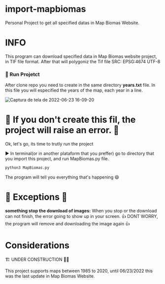 # import-mapbiomas
Personal Project to get all specified datas in Map Biomas Website. 

# INFO

This program can download specified data in Map Biomas website project, in TIF file format. After that will polygoniz the Tif file
SRC: EPSG:4674
UTF-8

<h3> 🔨 Run Projetct </h3>

After clone repo you need to create in the same directory <b>years.txt</b> file.
  In this file you will especified the years of the map, each year in a line.
  

  ![Captura de tela de 2022-06-23 16-09-20](https://user-images.githubusercontent.com/78693116/175378598-ee7eb237-eaf2-4b8f-b51a-4f8ab3388fa0.png)


  
  
# 🚫 If you don't create this fil, the project will raise an error. 🚫

<p>Ok, let's go, its time to trutly run the project</p>

▶️ In terminal(or in another plataform that you preffer) go to directory that you import this project, and run MapBiomas.py file.

```sh
python3 MapBiomas.py
```

The program will tell you everything that's happening 😄

 # 💢 Exceptions 💢 

<b> something stop the download of images:</b>
  When you stop or the download can not finish, the error going to show up in your screen. 
      👍 DONT WORRY, the program will remove and downloading the image again 👍
      
# Considerations
  🏗️ UNDER CONSTRUCTION 👷‍♂️
  
  This project supports maps between 1985 to 2020, until 06/23/2022 this was the last update in Map Biomas Website. 
